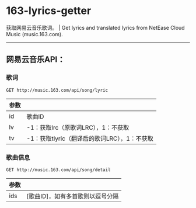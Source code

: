 # 163-lyrics-getter
获取网易云音乐歌词。 | Get lyrics and translated lyrics from NetEase Cloud Music (music.163.com).

----
## 网易云音乐API：

### 歌词

`GET http://music.163.com/api/song/lyric`

| 参数 |  | 
|------|---------|
| id   | 歌曲ID |
| lv   | -1：获取lrc（原歌词LRC），1：不获取 |
| tv   | -1：获取tlyric（翻译后的歌词LRC），1：不获取 |

### 歌曲信息

`GET http://music.163.com/api/song/detail`

| 参数 |  | 
|------|---------|
| ids   | [歌曲ID]，如有多首歌则以逗号分隔 |
